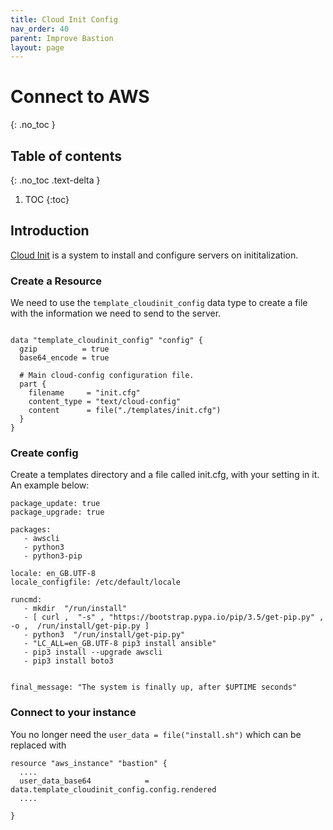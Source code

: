 ```yaml
---
title: Cloud Init Config
nav_order: 40
parent: Improve Bastion
layout: page
---
```


# Connect to AWS
{: .no_toc }

## Table of contents
{: .no_toc .text-delta }

1. TOC
{:toc}

## Introduction
[Cloud Init]( https://cloudinit.readthedocs.io/en/latest/) is a system to install and configure servers on inititalization. 


### Create a Resource

We need to use the `template_cloudinit_config` data type to create a file with the information we need to send to the server.

```

data "template_cloudinit_config" "config" {
  gzip          = true
  base64_encode = true

  # Main cloud-config configuration file.
  part {
    filename     = "init.cfg"
    content_type = "text/cloud-config"
    content      = file("./templates/init.cfg")
  }
}
```

### Create config

Create a templates directory and a file called init.cfg, with your setting in it. An example below:

```
package_update: true
package_upgrade: true

packages:
   - awscli
   - python3
   - python3-pip

locale: en_GB.UTF-8
locale_configfile: /etc/default/locale

runcmd:
   - mkdir  "/run/install"
   - [ curl ,  "-s" , "https://bootstrap.pypa.io/pip/3.5/get-pip.py" ,  -o ,  /run/install/get-pip.py ]
   - python3  "/run/install/get-pip.py"
   - "LC_ALL=en_GB.UTF-8 pip3 install ansible"
   - pip3 install --upgrade awscli
   - pip3 install boto3


final_message: "The system is finally up, after $UPTIME seconds"
```

### Connect to your instance
You no longer need the `user_data = file("install.sh")` which can be replaced with

```
resource "aws_instance" "bastion" {
  ....
  user_data_base64            = data.template_cloudinit_config.config.rendered
  ....

}
```

